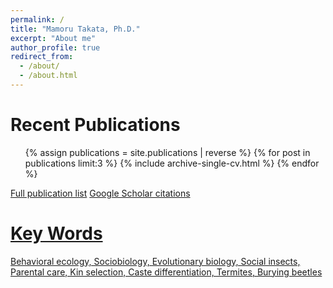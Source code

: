 ```yaml
---
permalink: /
title: "Mamoru Takata, Ph.D."
excerpt: "About me"
author_profile: true
redirect_from: 
  - /about/
  - /about.html
---
```


# Recent Publications

   <ul>{% assign publications = site.publications | reverse %}
  {% for post in publications limit:3 %}
    {% include archive-single-cv.html %}
  {% endfor %}</ul>

[Full publication list](https://mamorutakata.github.io/cv/#publications) 
<a href="https://scholar.google.com/citations?user=1fHBRKMAAAAJ" target="_blank" rel="noopener noreferrer">
  Google Scholar citations


# Key Words
Behavioral ecology, Sociobiology, Evolutionary biology, Social insects, Parental care, Kin selection, Caste differentiation, Termites, Burying beetles
